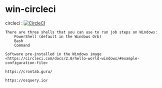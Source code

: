 # win-circleci


circleci :
[![CircleCI](https://circleci.com/gh/githubfoam/win-circleci/tree/master.svg?style=svg)](https://circleci.com/gh/githubfoam/win-circleci/tree/master)  
~~~~
There are three shells that you can use to run job steps on Windows:
    PowerShell (default in the Windows Orb)
    Bash
    Command

Software pre-installed in the Windows image
<https://circleci.com/docs/2.0/hello-world-windows/#example-configuration-file>

https://crontab.guru/

https://osquery.io/
~~~~
